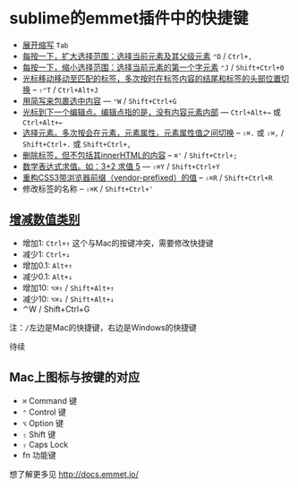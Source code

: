 # sublime的emmet插件中的快捷键
* [展开缩写](http://docs.emmet.io/actions/expand-abbreviation/) `Tab`
* [每按一下，扩大选择范围：选择当前元素及其父级元素](http://docs.emmet.io/actions/match-pair/)  `⌃D` / `Ctrl+,`
* [每按一下，缩小选择范围：选择当前元素的第一个字元素](http://docs.emmet.io/actions/match-pair/)  `⌃J` / `Shift+Ctrl+0`
* [光标移动移动至匹配的标签，多次按时在标签内容的结尾和标签的头部位置切换](http://docs.emmet.io/actions/go-to-pair/) – `⇧⌃T` / `Ctrl+Alt+J`
* [用简写来包裹选中内容](http://docs.emmet.io/actions/wrap-with-abbreviation/) — `⌃W` / `Shift+Ctrl+G`
* [光标到下一个编辑点。编辑点指的是，没有内容元素内部](http://docs.emmet.io/actions/go-to-edit-point/) — `Ctrl+Alt+→` 或 `Ctrl+Alt+←`
* [选择元素。多次按会在元素，元素属性，元素属性值之间切换](http://docs.emmet.io/actions/select-item/) – `⇧⌘.` 或 `⇧⌘,` / `Shift+Ctrl+.` 或 `Shift+Ctrl+,`
* [删除标签，但不包括其innerHTML的内容](http://docs.emmet.io/actions/remove-tag/) – `⌘'` / `Shift+Ctrl+;`
* [数学表达式求值。如：3+2 求值 5](http://docs.emmet.io/actions/evaluate-math/) — `⇧⌘Y` / `Shift+Ctrl+Y`
* [重构CSS3带浏览器前缀（vendor-prefixed）的值](http://docs.emmet.io/actions/reflect-css-value/) – `⇧⌘R` / `Shift+Ctrl+R`
* 修改标签的名称 – `⇧⌘K` / `Shift+Ctrl+'`

## [增减数值类别](http://docs.emmet.io/actions/inc-dec-number/)
* 增加1: `Ctrl+↑` 这个与Mac的按键冲突，需要修改快捷键
* 减少1: `Ctrl+↓`
* 增加0.1: `Alt+↑`
* 减少0.1: `Alt+↓`
* 增加10: `⌥⌘↑` / `Shift+Alt+↑`
* 减少10: `⌥⌘↓` / `Shift+Alt+↓`
*  ⌃W / Shift+Ctrl+G

注：`/`左边是Mac的快捷键，右边是Windows的快捷键

待续

## Mac上图标与按键的对应
* `⌘`	Command 键
* `⌃`	Control 键
* `⌥`	Option 键
* `⇧`	Shift 键
* `⇪`	Caps Lock
* fn	功能键

想了解更多见 http://docs.emmet.io/